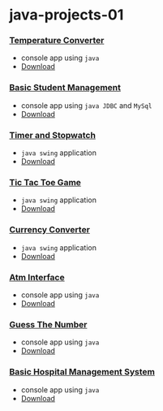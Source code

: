# java-projects-01

### [Temperature Converter](https://github.com/irahuldutta02/java-projects-01/tree/main/temperature-converter)
- console app using `java`
- [Download](https://minhaskamal.github.io/DownGit/#/home?url=https://github.com/irahuldutta02/java-projects-01/tree/main/temperature-converter)

### [Basic Student Management](https://github.com/irahuldutta02/java-projects-01/tree/main/basic-student-managment)
- console app using `java JDBC` and `MySql`
- [Download](https://minhaskamal.github.io/DownGit/#/home?url=https://github.com/irahuldutta02/java-projects-01/tree/main/basic-student-managment)

### [Timer and Stopwatch](https://github.com/irahuldutta02/java-projects-01/tree/main/timer-and-stopwatch)
- `java swing` application
- [Download](https://minhaskamal.github.io/DownGit/#/home?url=https://github.com/irahuldutta02/java-projects-01/tree/main/timer-and-stopwatch)

### [Tic Tac Toe Game](https://github.com/irahuldutta02/java-projects-01/tree/main/tic-tac-toe)
- `java swing` application
- [Download](https://minhaskamal.github.io/DownGit/#/home?url=https://github.com/irahuldutta02/java-projects-01/tree/main/tic-tac-toe)

### [Currency Converter](https://github.com/irahuldutta02/java-projects-01/tree/main/currency-converter)
- `java swing` application
- [Download](https://minhaskamal.github.io/DownGit/#/home?url=https://github.com/irahuldutta02/java-projects-01/tree/main/currency-converter)

### [Atm Interface](https://github.com/irahuldutta02/java-projects-01/tree/main/atm-interface)
- console app using `java`
- [Download](https://minhaskamal.github.io/DownGit/#/home?url=https://github.com/irahuldutta02/java-projects-01/tree/main/atm-interface)

### [Guess The Number](https://github.com/irahuldutta02/java-projects-01/tree/main/guess-the-number)
- console app using `java`
- [Download](https://minhaskamal.github.io/DownGit/#/home?url=https://github.com/irahuldutta02/java-projects-01/tree/main/guess-the-number)

### [Basic Hospital Management System](https://github.com/irahuldutta02/java-projects-01/tree/main/basic-hospital-management-system-01)
- console app using `java`
- [Download](https://minhaskamal.github.io/DownGit/#/home?url=https://github.com/irahuldutta02/java-projects-01/tree/main/basic-hospital-management-system-01)

